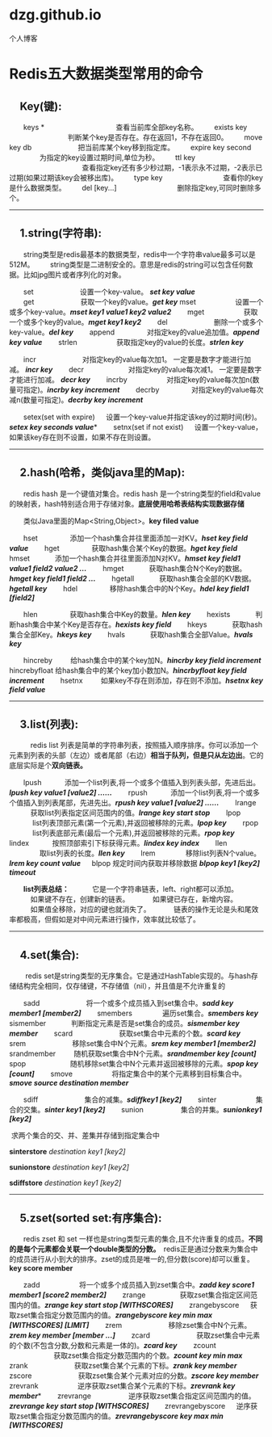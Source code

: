 # dzg.github.io
个人博客
# Redis五大数据类型常用的命令

## 　Key(键):

　　keys * 　　　　　　 　　 　 查看当前库全部key名称。
　　exists key 　　　　 　　　　判断某个key是否存在。存在返回1，不存在返回0。
　　move key db 　　　　　　  把当前库某个key移到指定库。
　　expire key second 　　　　 为指定的key设置过期时间,单位为秒。
　　ttl key 　　　　　　　　　　 查看指定key还有多少秒过期，-1表示永不过期，-2表示已过期(如果过期该key会被移出库)。
　　type key 　　　　　　　　  查看你的key是什么数据类型。
　　del [key...] 　　　　　　　　 删除指定key,可同时删除多个。

 

------

 

## 　1.string(字符串):

　　string类型是redis最基本的数据类型，redis中一个字符串value最多可以是512M。
　　string类型是二进制安全的。意思是redis的string可以包含任何数据。比如jpg图片或者序列化的对象。

 

　　set 　　　　　　  设置一个key-value。 ***set  key value***															
　　get 　　　　　　  获取一个key的value。***get key***
        mset 　　　　　  设置一个或多个key-value。***mset key1 value1 key2 value2*** 
　　mget 　　　　　  获取一个或多个key的value。***mget key1 key2***
　　del 　　　　　　  删除一个或多个key-value。***del key***
　　append 　　　　  对指定key的value追加值。***append key value***
　　strlen 　　　　　  获取指定key的value的长度。***strlen key***

　　incr 　　　　　　 对指定key的value每次加1。 一定要是数字才能进行加减。 ***incr key***
　　decr　　　　　　 对指定key的value每次减1。 一定要是数字才能进行加减。 ***decr key***
　　incrby 　　　　　 对指定key的value每次加n(数量可指定)。***incrby key increment*** 
　　decrby 　　　　    对指定key的value每次减n(数量可指定)。***decrby key increment***

　　setex(set with expire) 　 设置一个key-value并指定该key的过期时间(秒)。***setex key seconds value****
　　setnx(set if not exist) 　  设置一个key-value，如果该key存在则不设置，如果不存在则设置。
　　
　

------

 

## 　2.hash(哈希，类似java里的Map):

　　redis hash 是一个键值对集合。redis hash 是一个string类型的field和value的映射表，hash特别适合用于存储对象。**底层使用哈希表结构实现数据存储**

　　类似Java里面的Map<String,Object>。**key filed value**

 

　　hset 　　　　 添加一个hash集合并往里面添加一对KV。***hset key field value*** 
　　hget 　　　　 获取hash集合某个Key的数据。***hget key field***
　　hmset 　　　 添加一个hash集合并往里面添加N对KV。***hmset key field1 value1 field2 value2 …*** 
　　hmget 　　　 获取hash集合N个Key的数据。***hmget key field1 field2 …*** 
　　hgetall 　　　 获取hash集合全部的KV数据。***hgetall key***
　　hdel 　　　　 移除hash集合中的N个Key。***hdel key field1 [field2]***

　　hlen 　　　　 获取hash集合中Key的数量。***hlen key***
　　hexists 　　　 判断hash集合中某个Key是否存在。***hexists key field***
　　hkeys 　　　 获取hash集合全部Key。***hkeys key*** 
　　hvals 　　　 获取hash集合全部Value。***hvals key***

　　hincreby 　　 给hash集合中的某个key加N。***hincrby key field increment*** 
　　hincrebyfloat  给hash集合中的某个key加小数加N。***hincrbyfloat key field increment***
　　hsetnx 　　    如果key不存在则添加，存在则不添加。***hsetnx key field value***

 

------

 

## 　3.list(列表):

　　　redis list 列表是简单的字符串列表，按照插入顺序排序。你可以添加一个元素到列表的头部（左边）或者尾部（右边）**相当于队列，但是只从左边出**。它的底层实际是个**双向链表。**

　　lpush 　　　添加一个list列表,将一个或多个值插入到列表头部，先进后出。 ***lpush key value1 [value2] ……***
　　rpush 　　　添加一个list列表,将一个或多个值插入到列表尾部，先进先出。***rpush key value1 [value2] ……*** 
　　lrange 　　　获取list列表指定区间范围内的值。***lrange key start stop***
　　lpop 　　　  list列表顶部元素(第一个元素),并返回被移除的元素。***lpop key***
　　rpop 　　　  list列表底部元素(最后一个元素),并返回被移除的元素。***rpop key***
　　lindex 　　　按照顶部索引下标获得元素。***lindex key index***
　　llen 　　　　 取list列表的长度。***llen key*** 
　　lrem 　　　　移除list列表N个value。***lrem key count value***
　   blpop              规定时间内获取并移除数据   ***blpop key1 [key2] timeout***

　　**list列表总结：**
　　　它是一个字符串链表，left、right都可以添加。
　　　如果键不存在，创建新的链表。
　　　如果键已存在，新增内容。
　　　如果值全移除，对应的键也就消失了。
　　　链表的操作无论是头和尾效率都极高，但假如是对中间元素进行操作，效率就比较低了。

 

------

 

## 　4.set(集合):

　　 redis set是string类型的无序集合。它是通过HashTable实现的。与hash存储结构完全相同，仅存储键，不存储值（nil），并且值是不允许重复的 

　　sadd 　　　　　　 将一个或多个成员插入到set集合中。***sadd key member1 [member2]*** 
　　smembers 　　　　遍历set集合。***smembers key*** 
　　sismember 　　　 判断指定元素是否是set集合的成员。***sismember key member***
　　scard 　　　　　　 获取set集合中元素的个数。***scard key*** 
　　srem 　　　　　　 移除set集合中N个元素。***srem key member1 [member2]***
　　srandmember 　　 随机获取set集合中N个元素。***srandmember key [count]***
　　spop　　　　　　 随机移除set集合中N个元素并返回被移除的元素。***spop key [count]***
　　smove 　　　　　 将指定集合中的某个元素移到目标集合中。***smove source destination member***

　　sdiff 　　　　　　 集合的减集。***sdiffkey1 [key2]*** 
　　sinter 　　　　　 集合的交集。***sinter key1 [key2]*** 
　　sunion 　　　　　集合的并集。***sunionkey1 [key2]*** 

​		求两个集合的交、并、差集并存储到指定集合中 

**sinterstore** *destination key1 [key2]*  

**sunionstore** *destination key1 [key2]*  

**sdiffstore** *destination key1 [key2]* 



------

 

## 　5.zset(sorted set:有序集合):

　　redis zset 和 set 一样也是string类型元素的集合,且不允许重复的成员。**不同的是每个元素都会关联一个double类型的分数。**　redis正是通过分数来为集合中的成员进行从小到大的排序。zset的成员是唯一的,但分数(score)却可以重复。**key score member**

　　zadd 　　　　 　将一个或多个成员插入到zset集合中。***zadd key score1 member1 [score2 member2]***
　　zrange 　　　 　 获取zset集合指定区间范围内的值。***zrange key start stop [WITHSCORES]***
　　zrangebyscore 　   获取zset集合指定分数范围内的值。***zrangebyscore key min max [WITHSCORES] [LIMIT]*** 
　　zrem 　　　　　　  移除zset集合中N个元素。***zrem key member [member ...]***
　　zcard 　　　　　　  获取zset集合中元素的个数(不包含分数,分数和元素是一体的)。***zcard key***
　　zcount 　　　　　　 获取zset集合指定分数范围内的个数。***zcount key min max***
　　zrank 　　　　　　  获取zset集合某个元素的下标。***zrank key member***
　　zscore 　　　　　　 获取zset集合某个元素对应的分数。***zscore key member***
　　zrevrank 　　　　　 逆序获取zset集合某个元素的下标。***zrevrank key member****
　　zrevrange 　　　　　逆序获取zset集合指定区间范围内的值。***zrevrange key start stop [WITHSCORES]*** 
　　zrevrangebyscore 　 逆序获取zset集合指定分数范围内的值。***zrevrangebyscore key max min [WITHSCORES]***
